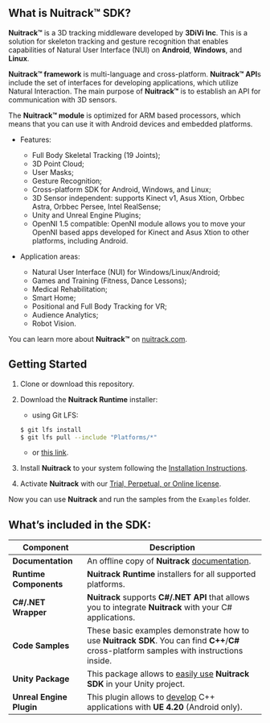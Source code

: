 ## What is Nuitrack™ SDK?

**Nuitrack™** is a 3D tracking middleware developed by **3DiVi Inc**. This is a solution for skeleton tracking and gesture recognition that enables capabilities of Natural User Interface (NUI) on **Android**, **Windows**, and **Linux**.

**Nuitrack™ framework** is multi-language and cross-platform. **Nuitrack™ API**s include the set of interfaces for developing applications, which utilize Natural Interaction. The main purpose of **Nuitrack™** is to establish an API for communication with 3D sensors.

The **Nuitrack™ module** is optimized for ARM based processors, which means that you can use it with Android devices and embedded platforms.

 - Features:
   - Full Body Skeletal Tracking (19 Joints);
   - 3D Point Cloud;
   - User Masks;
   - Gesture Recognition;
   - Cross-platform SDK for Android, Windows, and Linux;
   - 3D Sensor independent: supports Kinect v1, Asus Xtion, Orbbec Astra, Orbbec Persee, Intel RealSense;
   - Unity and Unreal Engine Plugins;
   - OpenNI 1.5 compatible: OpenNI module allows you to move your OpenNI based apps developed for Kinect and Asus Xtion to other platforms, including Android.

 - Application areas:
   - Natural User Interface (NUI) for Windows/Linux/Android;
   - Games and Training (Fitness, Dance Lessons);
   - Medical Rehabilitation;
   - Smart Home;
   - Positional and Full Body Tracking for VR;
   - Audience Analytics;
   - Robot Vision.

You can learn more about **Nuitrack™** on [nuitrack.com](https://nuitrack.com).

## Getting Started

1. Clone or download this repository.
2. Download the **Nuitrack Runtime** installer:

   - using Git LFS:

   ```bash
   $ git lfs install
   $ git lfs pull --include "Platforms/*"
   ```

   - or [this link](./Platforms).

3. Install **Nuitrack** to your system following the [Installation Instructions](https://download.3divi.com/Nuitrack/doc/Installation_page.html).

4. Activate **Nuitrack** with our [Trial, Perpetual, or Online license](https://nuitrack.com/#pricing).

Now you can use **Nuitrack** and run the samples from the `Examples` folder.

## What’s included in the SDK:
| Component | Description |
| --------- | ----------- | 
| **Documentation** | An offline copy of **Nuitrack** [documentation](https://download.3divi.com/Nuitrack/doc).||
| **Runtime Components** | **Nuitrack Runtime** installers for all supported platforms. ||
| **C#/.NET Wrapper** | **Nuitrack** supports **C#/.NET API** that allows you to integrate **Nuitrack** with your C# applications. ||
| **Code Samples** | These basic examples demonstrate how to use **Nuitrack SDK**. You can find **C++**/**C#** cross-platform samples with instructions inside. |
| **Unity Package** | This package allows to [easily use](https://download.3divi.com/Nuitrack/doc/UnityTutorials_page.html) **Nuitrack SDK** in your Unity project. |
| **Unreal Engine Plugin** | This plugin allows to [develop](http://download.3divi.com/Nuitrack/doc/UnrealEngine_page.html) C++ applications with **UE 4.20** (Android only). |